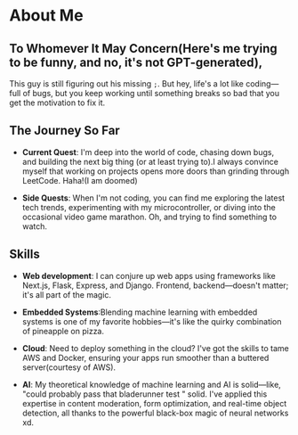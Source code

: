 # About Me

## To Whomever It May Concern(Here's me trying to be funny, and no, it's not GPT-generated),

This guy is still figuring out his missing `;`. But hey, life's a lot like coding—full of bugs, but you keep working until something breaks so bad that you get the motivation to fix it.

## The Journey So Far
  
- **Current Quest**: I'm deep into the world of code, chasing down bugs, and building the next big thing (or at least trying to).I always convince myself that working on projects opens more doors than grinding through LeetCode. Haha!(I am doomed)

- **Side Quests**: When I'm not coding, you can find me exploring the latest tech trends, experimenting with my microcontroller, or diving into the occasional video game marathon. Oh, and trying to find something to watch.

## Skills

- **Web development**: I can conjure up web apps using frameworks like Next.js, Flask, Express, and Django. Frontend, backend—doesn't matter; it's all part of the magic.

- **Embedded Systems**:Blending machine learning with embedded systems is one of my favorite hobbies—it's like the quirky combination of pineapple on pizza.

- **Cloud**: Need to deploy something in the cloud? I've got the skills to tame AWS and Docker, ensuring your apps run smoother than a buttered server(courtesy of AWS).

- **AI**: My theoretical knowledge of machine learning and AI is solid—like, "could probably pass that bladerunner test " solid. I've applied this expertise in content moderation, form optimization, and real-time object detection, all thanks to the powerful black-box magic of neural networks xd.

